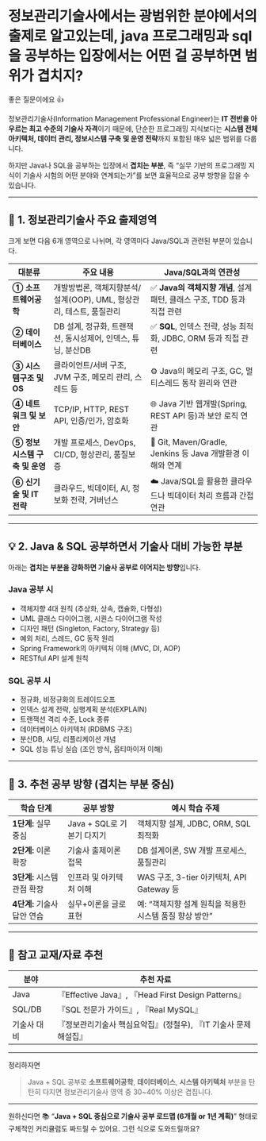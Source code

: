 # 정보관리기술사에서는 광범위한 분야에서의 출제로 알고있는데, java 프로그래밍과 sql을 공부하는 입장에서는 어떤 걸 공부하면 범위가 겹치지?

좋은 질문이에요 👍

정보관리기술사(Information Management Professional Engineer)는 **IT 전반을 아우르는 최고 수준의 기술사 자격**이기 때문에, 단순한 프로그래밍 지식보다는 **시스템 전체 아키텍처, 데이터 관리, 정보시스템 구축 및 운영 전략**까지 포함된 매우 넓은 범위를 다룹니다.

하지만 Java나 SQL을 공부하는 입장에서 **겹치는 부분**, 즉 “실무 기반의 프로그래밍 지식이 기술사 시험의 어떤 분야와 연계되는가”를 보면 효율적으로 공부 방향을 잡을 수 있습니다.

---

## 🎯 1. 정보관리기술사 주요 출제영역

크게 보면 다음 6개 영역으로 나뉘며, 각 영역마다 Java/SQL과 관련된 부분이 있습니다.

| 대분류                 | 주요 내용                                       | Java/SQL과의 연관성                                   |
| ------------------- | ------------------------------------------- | ------------------------------------------------ |
| **① 소프트웨어공학**       | 개발방법론, 객체지향분석/설계(OOP), UML, 형상관리, 테스트, 품질관리 | ✅ **Java의 객체지향 개념**, 설계 패턴, 클래스 구조, TDD 등과 직접 관련 |
| **② 데이터베이스**        | DB 설계, 정규화, 트랜잭션, 동시성제어, 인덱스, 튜닝, 분산DB      | ✅ **SQL**, 인덱스 전략, 성능 최적화, JDBC, ORM 등과 직접 관련    |
| **③ 시스템구조 및 OS**    | 클라이언트/서버 구조, JVM 구조, 메모리 관리, 스레드 등          | ⚙️ Java의 메모리 구조, GC, 멀티스레드 동작 원리와 연관             |
| **④ 네트워크 및 보안**     | TCP/IP, HTTP, REST API, 인증/인가, 암호화          | 🌐 Java 기반 웹개발(Spring, REST API 등)과 보안 로직 연관     |
| **⑤ 정보시스템 구축 및 운영** | 개발 프로세스, DevOps, CI/CD, 형상관리, 품질보증          | 🧩 Git, Maven/Gradle, Jenkins 등 Java 개발환경 이해와 연계 |
| **⑥ 신기술 및 IT 전략**   | 클라우드, 빅데이터, AI, 정보화 전략, 거버넌스                | ☁️ Java/SQL을 활용한 클라우드나 빅데이터 처리 흐름과 간접 연관         |

---

## 💡 2. Java & SQL 공부하면서 기술사 대비 가능한 부분

아래는 **겹치는 부분을 강화하면 기술사 공부로 이어지는 방향**입니다.

### Java 공부 시

* 객체지향 4대 원칙 (추상화, 상속, 캡슐화, 다형성)
* UML 클래스 다이어그램, 시퀀스 다이어그램 작성
* 디자인 패턴 (Singleton, Factory, Strategy 등)
* 예외 처리, 스레드, GC 동작 원리
* Spring Framework의 아키텍처 이해 (MVC, DI, AOP)
* RESTful API 설계 원칙

### SQL 공부 시

* 정규화, 비정규화의 트레이드오프
* 인덱스 설계 전략, 실행계획 분석(EXPLAIN)
* 트랜잭션 격리 수준, Lock 종류
* 데이터베이스 아키텍처 (RDBMS 구조)
* 분산DB, 샤딩, 리플리케이션 개념
* SQL 성능 튜닝 실습 (조인 방식, 옵티마이저 이해)

---

## 🧭 3. 추천 공부 방향 (겹치는 부분 중심)

| 학습 단계              | 공부 방향               | 예시 학습 주제                           |
| ------------------ | ------------------- | ---------------------------------- |
| **1단계:** 실무 중심     | Java + SQL로 기본기 다지기 | 객체지향 설계, JDBC, ORM, SQL 최적화        |
| **2단계:** 이론 확장     | 기술사 출제이론 접목         | DB 설계이론, SW 개발 프로세스, 품질관리          |
| **3단계:** 시스템 관점 확장 | 인프라 및 아키텍처 이해       | WAS 구조, 3-tier 아키텍처, API Gateway 등 |
| **4단계:** 기술사 답안 연습 | 실무+이론을 글로 표현        | 예: “객체지향 설계 원칙을 적용한 시스템 품질 향상 방안”  |

---

## 📘 참고 교재/자료 추천

| 분야     | 추천 자료                                          |
| ------ | ---------------------------------------------- |
| Java   | 『Effective Java』, 『Head First Design Patterns』 |
| SQL/DB | 『SQL 전문가 가이드』, 『Real MySQL』                    |
| 기술사 대비 | 『정보관리기술사 핵심요약집』(정철우), 『IT 기술사 문제해설집』           |

---

정리하자면

> Java + SQL 공부로 **소프트웨어공학**, **데이터베이스**, **시스템 아키텍처** 부분을 탄탄히 다지면 정보관리기술사 영역 중 30~40% 이상은 겹칩니다.

---

원하신다면 📚 “**Java + SQL 중심으로 기술사 공부 로드맵 (6개월 or 1년 계획)**” 형태로 구체적인 커리큘럼도 짜드릴 수 있어요.
그런 식으로 도와드릴까요?
